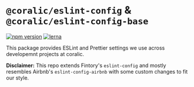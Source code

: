 # `@coralic/eslint-config` & `@coralic/eslint-config-base`

[![npm version](https://badge.fury.io/js/%40coralic%2Feslint-config.svg)](https://badge.fury.io/js/%40coralic%2Feslint-config) [![lerna](https://img.shields.io/badge/maintained%20with-lerna-cc00ff.svg)](https://lerna.js.org/)

This package provides ESLint and Prettier settings we use across developemnt projects at coralic.

**Disclaimer:** This repo extends Fintory's `eslint-config` and mostly resembles Airbnb's `eslint-config-airbnb` with some custom changes to fit our style.
